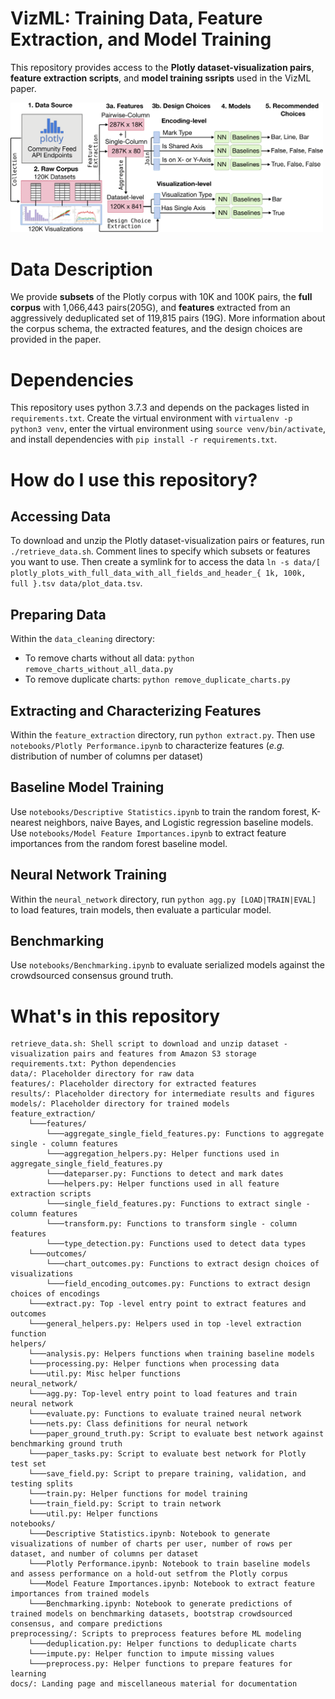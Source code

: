 # VizML: Training Data, Feature Extraction, and Model Training

This repository provides access to the **Plotly dataset-visualization pairs**, **feature extraction scripts**, and **model training ssripts** used in the VizML paper.

<img src="docs/assets/flow.png" width="500" />

# Data Description
We provide **subsets** of the Plotly corpus with 10K and 100K pairs, the **full corpus** with 1,066,443 pairs(205G), and **features** extracted from an aggressively deduplicated set of 119,815 pairs (19G). More information about the corpus schema, the extracted features, and the design choices are provided in the paper.

# Dependencies

This repository uses python 3.7.3 and depends on the packages listed in `requirements.txt`. Create the virtual environment with `virtualenv -p python3 venv`, enter the virtual environment using `source venv/bin/activate`, and install dependencies with `pip install -r requirements.txt`.

# How do I use this repository?

## Accessing Data
To download and unzip the Plotly dataset-visualization pairs or features, run `./retrieve_data.sh`. Comment lines to specify which subsets or features you want to use. Then create a symlink for to access the data `ln -s data/[ plotly_plots_with_full_data_with_all_fields_and_header_{ 1k, 100k, full }.tsv data/plot_data.tsv`.

## Preparing Data
Within the `data_cleaning` directory:
- To remove charts without all data: `python remove_charts_without_all_data.py`
- To remove duplicate charts: `python remove_duplicate_charts.py`

## Extracting and Characterizing Features
Within the `feature_extraction` directory, run `python extract.py`. Then use `notebooks/Plotly Performance.ipynb` to characterize features (_e.g._ distribution of number of columns per dataset)

## Baseline Model Training
Use `notebooks/Descriptive Statistics.ipynb` to train the random forest, K-nearest neighbors, naive Bayes, and Logistic regression baseline models. Use `notebooks/Model Feature Importances.ipynb` to extract feature importances from the random forest baseline model.

## Neural Network Training
Within the `neural_network` directory, run `python agg.py [LOAD|TRAIN|EVAL]` to load features, train models, then evaluate a particular model.

## Benchmarking
Use `notebooks/Benchmarking.ipynb` to evaluate serialized models against the crowdsourced consensus ground truth.

# What's in this repository
```
retrieve_data.sh: Shell script to download and unzip dataset - visualization pairs and features from Amazon S3 storage
requirements.txt: Python dependencies
data/: Placeholder directory for raw data
features/: Placeholder directory for extracted features
results/: Placeholder directory for intermediate results and figures
models/: Placeholder directory for trained models
feature_extraction/
    └───features/
        └───aggregate_single_field_features.py: Functions to aggregate single - column features
        └───aggregation_helpers.py: Helper functions used in aggregate_single_field_features.py
        └───dateparser.py: Functions to detect and mark dates
        └───helpers.py: Helper functions used in all feature extraction scripts
        └───single_field_features.py: Functions to extract single - column features
        └───transform.py: Functions to transform single - column features
        └───type_detection.py: Functions used to detect data types
    └───outcomes/
        └───chart_outcomes.py: Functions to extract design choices of visualizations
        └───field_encoding_outcomes.py: Functions to extract design choices of encodings
    └───extract.py: Top -level entry point to extract features and outcomes
    └───general_helpers.py: Helpers used in top -level extraction function
helpers/
    └───analysis.py: Helpers functions when training baseline models
    └───processing.py: Helper functions when processing data
    └───util.py: Misc helper functions
neural_network/
    └───agg.py: Top-level entry point to load features and train neural network
    └───evaluate.py: Functions to evaluate trained neural network
    └───nets.py: Class definitions for neural network
    └───paper_ground_truth.py: Script to evaluate best network against benchmarking ground truth
    └───paper_tasks.py: Script to evaluate best network for Plotly test set
    └───save_field.py: Script to prepare training, validation, and testing splits
    └───train.py: Helper functions for model training
    └───train_field.py: Script to train network
    └───util.py: Helper functions
notebooks/
    └───Descriptive Statistics.ipynb: Notebook to generate visualizations of number of charts per user, number of rows per dataset, and number of columns per dataset
    └───Plotly Performance.ipynb: Notebook to train baseline models and assess performance on a hold-out setfrom the Plotly corpus
    └───Model Feature Importances.ipynb: Notebook to extract feature importances from trained models
    └───Benchmarking.ipynb: Notebook to generate predictions of trained models on benchmarking datasets, bootstrap crowdsourced consensus, and compare predictions
preprocessing/: Scripts to preprocess features before ML modeling
    └───deduplication.py: Helper functions to deduplicate charts
    └───impute.py: Helper function to impute missing values
    └───preprocess.py: Helper functions to prepare features for learning
docs/: Landing page and miscellaneous material for documentation
```
